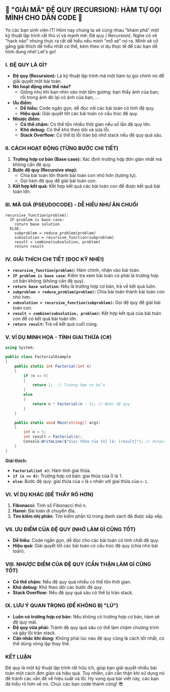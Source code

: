 ## **🚀 "GIẢI MÃ" ĐỆ QUY (RECURSION): HÀM TỰ GỌI MÌNH CHO DÂN CODE 🚀**

Yo các bạn sinh viên IT! Hôm nay chúng ta sẽ cùng nhau "khám phá" một kỹ thuật lập trình rất thú vị và mạnh mẽ: Đệ quy (
Recursion). Nghe có vẻ "hack não" nhưng thực ra rất dễ hiểu nếu mình "mổ xẻ" nó ra. Mình sẽ cố gắng giải thích dễ hiểu
nhất có thể, kèm theo ví dụ thực tế để các bạn dễ hình dung nhé! Let's go!

### **I. ĐỆ QUY LÀ GÌ?**

* **Đệ quy (Recursion):** Là kỹ thuật lập trình mà một hàm tự gọi chính nó để giải quyết một bài toán.
* **Nó hoạt động như thế nào?**
    * Giống như khi bạn nhìn vào một tấm gương: bạn thấy ảnh của bạn, rồi trong ảnh đó lại có ảnh của bạn, ...
* **Ưu điểm:**
    * **Dễ hiểu:** Code ngắn gọn, dễ đọc với các bài toán có tính đệ quy.
    * **Hiệu quả:** Giải quyết tốt các bài toán có cấu trúc đệ quy.
* **Nhược điểm:**
    * **Có thể chậm:** Có thể tốn nhiều thời gian nếu số lần đệ quy lớn.
    * **Khó debug:** Có thể khó theo dõi và sửa lỗi.
    * **Stack Overflow:** Có thể bị lỗi tràn bộ nhớ stack nếu đệ quy quá sâu.

### **II. CÁCH HOẠT ĐỘNG (TỪNG BƯỚC CHI TIẾT)**

1. **Trường hợp cơ bản (Base case):** Xác định trường hợp đơn giản nhất mà không cần đệ quy.
2. **Bước đệ quy (Recursive step):**
    * Chia bài toán lớn thành bài toán con nhỏ hơn (tương tự).
    * Gọi hàm đệ quy để giải bài toán con.
3. **Kết hợp kết quả:** Kết hợp kết quả các bài toán con để được kết quả bài toán lớn.

### **III. MÃ GIẢ (PSEUDOCODE) - DỄ HIỂU NHƯ ĂN CHUỐI**

```
recursive_function(problem):
  IF problem is base case:
    return base solution
  ELSE:
    subproblem = reduce_problem(problem)
    subsolution = recursive_function(subproblem)
    result = combine(subsolution, problem)
    return result
```

### **IV. GIẢI THÍCH CHI TIẾT (ĐỌC KỸ NHÉ!)**

* **`recursive_function(problem)`:** Hàm chính, nhận vào bài toán.
* **`IF problem is base case`:** Kiểm tra xem bài toán có phải là trường hợp cơ bản không (không cần đệ quy).
* **`return base solution`:** Nếu là trường hợp cơ bản, trả về kết quả luôn.
* **`subproblem = reduce_problem(problem)`:** Chia bài toán thành bài toán con nhỏ hơn.
* **`subsolution = recursive_function(subproblem)`:** Gọi đệ quy để giải bài toán con.
* **`result = combine(subsolution, problem)`:** Kết hợp kết quả của bài toán con để có kết quả bài toán lớn.
* **`return result`:** Trả về kết quả cuối cùng.

### **V. VÍ DỤ MINH HỌA - TÍNH GIAI THỪA (C#)**

```csharp
using System;

public class FactorialExample
{
    public static int Factorial(int n)
    {
        if (n == 0)
        {
            return 1;  // Trường hợp cơ bản
        }
        else
        {
            return n * Factorial(n - 1); // Bước đệ quy
        }
    }

    public static void Main(string[] args)
    {
        int n = 5;
        int result = Factorial(n);
        Console.WriteLine($"Giai thừa của {n} là: {result}"); // Output: Giai thừa của 5 là: 120
    }
}
```

**Giải thích:**

* **`Factorial(int n)`:** Hàm tính giai thừa.
* **`if (n == 0)`:** Trường hợp cơ bản: giai thừa của 0 là 1.
* **`else`:** Bước đệ quy: giai thừa của `n` là `n` nhân với giai thừa của `n-1`.

### **VI. VÍ DỤ KHÁC (ĐỂ THẤY RÕ HƠN)**

1. **Fibonacci:** Tính số Fibonacci thứ n.
2. **Hanoi:** Bài toán di chuyển đĩa.
3. **Tìm kiếm nhị phân:** Tìm kiếm phần tử trong danh sách đã được sắp xếp.

### **VII. ƯU ĐIỂM CỦA ĐỆ QUY (NHỚ LÀM GÌ CŨNG TỐT)**

* **Dễ hiểu:** Code ngắn gọn, dễ đọc cho các bài toán có tính chất đệ quy.
* **Hiệu quả:** Giải quyết tốt các bài toán có cấu trúc đệ quy (chia nhỏ bài toán).

### **VIII. NHƯỢC ĐIỂM CỦA ĐỆ QUY (CẨN THẬN LÀM GÌ CŨNG TỐT)**

* **Có thể chậm:** Nếu đệ quy quá nhiều có thể tốn thời gian.
* **Khó debug:** Khó theo dõi các bước đệ quy.
* **Stack Overflow:** Nếu đệ quy quá sâu có thể bị tràn stack.

### **IX. LƯU Ý QUAN TRỌNG (ĐỂ KHÔNG BỊ "LÚ")**

* **Luôn có trường hợp cơ bản:** Nếu không có trường hợp cơ bản, hàm sẽ đệ quy mãi.
* **Đệ quy vừa phải:** Tránh đệ quy quá sâu có thể làm chậm chương trình và gây lỗi tràn stack.
* **Cân nhắc khi dùng:** Không phải lúc nào đệ quy cũng là cách tốt nhất, có thể dùng vòng lặp thay thế.

### **KẾT LUẬN**

Đệ quy là một kỹ thuật lập trình rất hữu ích, giúp bạn giải quyết nhiều bài toán một cách đơn giản và hiệu quả. Tuy
nhiên, cần cẩn thận khi sử dụng nó để tránh các vấn đề về hiệu suất và lỗi. Hy vọng qua bài viết này, các bạn đã hiểu rõ
hơn về nó. Chúc các bạn code thành công! 😎
